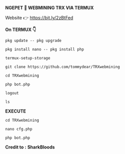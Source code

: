 **NGEPET 🤑 WEBMINING TRX VIA TERMUX**

Website 👉 https://bit.ly/2zBtFed


**On TERMUX 👇**

  `pkg update -- pkg upgrade`

  `pkg install nano -- pkg install php`

  `termux-setup-storage`

  `git clone https://github.com/tommydear/TRXwebmining`

  `cd TRXwebmining`

  `php bot.php`

  `logout`

  `ls`



**EXECUTE**

  `cd TRXwebmining`

  `nano cfg.php`

  `php bot.php`



**Credit to :** __SharkBloods__


